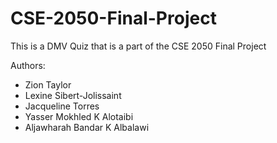 # CSE-2050-Final-Project
This is a DMV Quiz that is a part of the CSE 2050 Final Project

Authors: 
* Zion Taylor
* Lexine Sibert-Jolissaint
* Jacqueline Torres
* Yasser Mokhled K Alotaibi
* Aljawharah Bandar K Albalawi
